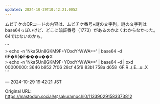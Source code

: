 ```yaml
---
updated: 2024-10-29T10:42:21.005Z
---
```


<p>ムビチケのQRコードの内容は、ムビチケ番号+謎の文字列。謎の文字列はbase64っぽいけど、どこに暗証番号（1773）があるのかよくわからなかった。64ではないのかも。</p><p>```<br />&gt; echo -n &#39;Nka5Un8GKM9F+YOxdYrWWA==&#39; | base64 -d <br />6F�R(�E���u��X<br />&gt; echo -n &#39;Nka5Un8GKM9F+YOxdYrWWA==&#39; | base64 -d | xxd <br />00000000: 3646 b952 7f06 28cf 45f9 83b1 758a d658  6F.R..(.E...u..X<br />```</p>

&mdash; 2024-10-29 19:42:21 JST

Original URL: https://mastodon.social/@sakuramochi0/113390291583373812
